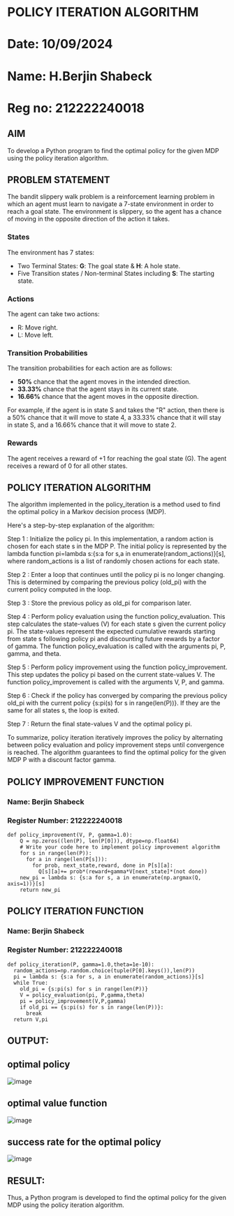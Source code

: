 # POLICY ITERATION ALGORITHM

# Date: 10/09/2024
# Name: H.Berjin Shabeck
# Reg no: 212222240018

## AIM
To develop a Python program to find the optimal policy for the given MDP using the policy iteration algorithm.

## PROBLEM STATEMENT
The bandit slippery walk problem is a reinforcement learning problem in which an agent must learn to navigate a 7-state environment in order to reach a goal state. The environment is slippery, so the agent has a chance of moving in the opposite direction of the action it takes.

### States

The environment has 7 states:
* Two Terminal States: **G**: The goal state & **H**: A hole state.
* Five Transition states / Non-terminal States including  **S**: The starting state.

### Actions

The agent can take two actions:

* R: Move right.
* L: Move left.

### Transition Probabilities

The transition probabilities for each action are as follows:

* **50%** chance that the agent moves in the intended direction.
* **33.33%** chance that the agent stays in its current state.
* **16.66%** chance that the agent moves in the opposite direction.

For example, if the agent is in state S and takes the "R" action, then there is a 50% chance that it will move to state 4, a 33.33% chance that it will stay in state S, and a 16.66% chance that it will move to state 2.

### Rewards

The agent receives a reward of +1 for reaching the goal state (G). The agent receives a reward of 0 for all other states.



## POLICY ITERATION ALGORITHM
The algorithm implemented in the policy_iteration is a method used to find the optimal policy in a Markov decision process (MDP).

Here's a step-by-step explanation of the algorithm:

Step 1 : Initialize the policy pi. In this implementation, a random action is chosen for each state s in the MDP P. The initial policy is represented by the lambda function pi=lambda s:{s:a for s,a in enumerate(random_actions)}[s], where random_actions is a list of randomly chosen actions for each state.

Step 2 : Enter a loop that continues until the policy pi is no longer changing. This is determined by comparing the previous policy (old_pi) with the current policy computed in the loop.

Step 3 : Store the previous policy as old_pi for comparison later.

Step 4 : Perform policy evaluation using the function policy_evaluation. This step calculates the state-values (V) for each state s given the current policy pi. The state-values represent the expected cumulative rewards starting from state s following policy pi and discounting future rewards by a factor of gamma. The function policy_evaluation is called with the arguments pi, P, gamma, and theta.

Step 5 : Perform policy improvement using the function policy_improvement. This step updates the policy pi based on the current state-values V. The function policy_improvement is called with the arguments V, P, and gamma.

Step 6 : Check if the policy has converged by comparing the previous policy old_pi with the current policy {s:pi(s) for s in range(len(P))}. If they are the same for all states s, the loop is exited.

Step 7 : Return the final state-values V and the optimal policy pi.

To summarize, policy iteration iteratively improves the policy by alternating between policy evaluation and policy improvement steps until convergence is reached. The algorithm guarantees to find the optimal policy for the given MDP P with a discount factor gamma.

## POLICY IMPROVEMENT FUNCTION
### Name: Berjin Shabeck
### Register Number: 212222240018
```
def policy_improvement(V, P, gamma=1.0):
    Q = np.zeros((len(P), len(P[0])), dtype=np.float64)
    # Write your code here to implement policy improvement algorithm
    for s in range(len(P)):
      for a in range(len(P[s])):
        for prob, next_state,reward, done in P[s][a]:
          Q[s][a]+= prob*(reward+gamma*V[next_state]*(not done))
    new_pi = lambda s: {s:a for s, a in enumerate(np.argmax(Q, axis=1))}[s]
    return new_pi

```
## POLICY ITERATION FUNCTION
### Name: Berjin Shabeck
### Register Number: 212222240018
```
def policy_iteration(P, gamma=1.0,theta=1e-10):
  random_actions=np.random.choice(tuple(P[0].keys()),len(P))
  pi = lambda s: {s:a for s, a in enumerate(random_actions)}[s]
  while True:
    old_pi = {s:pi(s) for s in range(len(P))}
    V = policy_evaluation(pi, P,gamma,theta)
    pi = policy_improvement(V,P,gamma)
    if old_pi == {s:pi(s) for s in range(len(P))}:
      break
  return V,pi
```

## OUTPUT:
## optimal policy 
![image](https://github.com/user-attachments/assets/7050a909-cc66-460a-83ea-66169a3206bf)


## optimal value function 
![image](https://github.com/user-attachments/assets/2c587dd8-d6fe-4b1c-9b8a-e6d64c7d78a8)

## success rate for the optimal policy
![image](https://github.com/user-attachments/assets/b010289f-9256-42aa-8696-a6be2262f059)

## RESULT:
Thus, a Python program is developed to find the optimal policy for the given MDP using the policy iteration algorithm.


